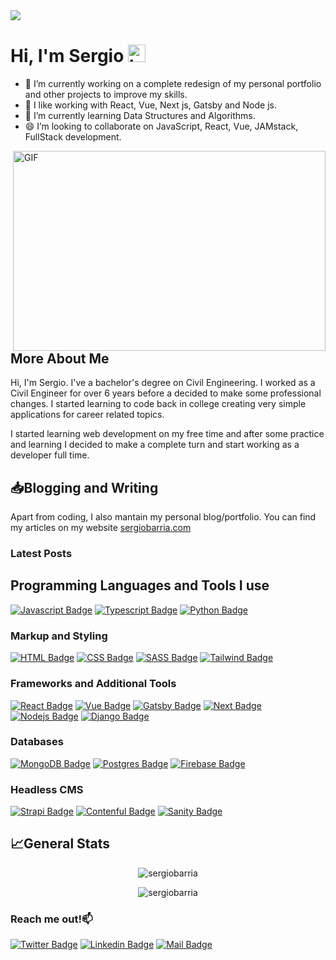 <img src="./banner.png" />

# Hi, I'm Sergio <img src="https://user-images.githubusercontent.com/1303154/88677602-1635ba80-d120-11ea-84d8-d263ba5fc3c0.gif" width="28px" alt="hi">

- 👷 I’m currently working on a complete redesign of my personal portfolio and other projects to improve my skills.
- 👀 I like working with React, Vue, Next js, Gatsby and Node js.
- 🌱 I’m currently learning Data Structures and Algorithms.
- 😄 I’m looking to collaborate on JavaScript, React, Vue, JAMstack, FullStack development.

<img align="right" alt="GIF" src="https://github.com/abhisheknaiidu/abhisheknaiidu/blob/master/code.gif?raw=true" width="500" height="320" />

## More About Me

Hi, I'm Sergio. I've a bachelor's degree on Civil Engineering. I worked as a Civil Engineer for over 6 years before a decided to make some professional changes. I started learning to code back in college creating very simple applications for career related topics. 

I started learning web development on my free time and after some practice and learning I decided to make a complete turn and start working as a developer full time. 


## :inbox_tray:Blogging and Writing
Apart from coding, I also mantain my personal blog/portfolio. You can find my articles on my website [sergiobarria.com]

### Latest Posts
<!-- BLOG-POST-LIST:START -->

<!-- BLOG-POST-LIST:END -->

## Programming Languages and Tools I use

[![Javascript Badge](https://img.shields.io/badge/-Javascript-F0DB4F?style=for-the-badge&labelColor=black&logo=javascript&logoColor=F0DB4F)](#) [![Typescript Badge](https://img.shields.io/badge/-Typescript-007acc?style=for-the-badge&labelColor=black&logo=typescript&logoColor=007acc)](#) [![Python Badge](https://img.shields.io/badge/-python-3674A7?style=for-the-badge&labelColor=black&logo=python&logoColor=3674A7)](#)

### Markup and Styling

[![HTML Badge](https://img.shields.io/badge/-html-E54C22?style=for-the-badge&labelColor=black&logo=html5&logoColor=E54C22)](#) [![CSS Badge](https://img.shields.io/badge/-css-1672B7?style=for-the-badge&labelColor=black&logo=css3&logoColor=1672B7)](#) [![SASS Badge](https://img.shields.io/badge/-sass-CE679A?style=for-the-badge&labelColor=black&logo=sass&logoColor=CE679A)](#) [![Tailwind Badge](https://img.shields.io/badge/-tailwind-18BAB9?style=for-the-badge&labelColor=black&logo=tailwindcss&logoColor=18BAB9)](#)

### Frameworks and Additional Tools

[![React Badge](https://img.shields.io/badge/-React-61DBFB?style=for-the-badge&labelColor=black&logo=react&logoColor=61DBFB)](#) [![Vue Badge](https://img.shields.io/badge/-Vue-41B983?style=for-the-badge&labelColor=black&logo=Vue.js&logoColor=41B983)](#) [![Gatsby Badge](https://img.shields.io/badge/-Gatsby-533885?style=for-the-badge&labelColor=black&logo=gatsby&logoColor=533885)](#) [![Next Badge](https://img.shields.io/badge/-Next-000000?style=for-the-badge&labelColor=black&logo=next.js&logoColor=ffffff)](#) [![Nodejs Badge](https://img.shields.io/badge/-Nodejs-3C873A?style=for-the-badge&labelColor=black&logo=node.js&logoColor=3C873A)](#) [![Django Badge](https://img.shields.io/badge/-Django-50BE95?style=for-the-badge&labelColor=black&logo=django&logoColor=50BE95)](#)

### Databases

[![MongoDB Badge](https://img.shields.io/badge/-MongoDB-14AA52?style=for-the-badge&labelColor=black&logo=mongodb&logoColor=14AA52)](#) [![Postgres Badge](https://img.shields.io/badge/-postgres-34668F?style=for-the-badge&labelColor=black&logo=postgresql&logoColor=34668F)](#) [![Firebase Badge](https://img.shields.io/badge/-firebase-FFCB2D?style=for-the-badge&labelColor=black&logo=firebase&logoColor=FFCB2D)](#)

### Headless CMS

[![Strapi Badge](https://img.shields.io/badge/-strapi-8B71FD?style=for-the-badge&labelColor=black)](#) [![Contenful Badge](https://img.shields.io/badge/-contentful-F3DF21?style=for-the-badge&labelColor=black)](#) [![Sanity Badge](https://img.shields.io/badge/-sanity-E9544F?style=for-the-badge&labelColor=black)](#)


## :chart_with_upwards_trend:General Stats
<p align="center"> <img src="https://github-readme-stats.vercel.app/api?username=sergiobarria&theme=gotham&show_icons=true" alt="sergiobarria" /> </p>
<p align="center"> <img src="https://github-readme-stats.vercel.app/api/top-langs/?username=sergiobarria&layout=compact&theme=gotham" alt="sergiobarria" /> </p>
<!-- [![Anurag's GitHub stats](https://github-readme-stats.vercel.app/api?username=sergiobarria&theme=dark&show_icons=true)](https://github.com/anuraghazra/github-readme-stats)
[![Top Langs](https://github-readme-stats.vercel.app/api/top-langs/?username=sergiobarria&layout=compact&theme=dark)](https://github.com/anuraghazra/github-readme-stats) -->

### Reach me out!:mailbox: 

[![Twitter Badge](https://img.shields.io/badge/-@sergioBarria01-1ca0f1?style=flat&labelColor=1ca0f1&logo=twitter&logoColor=white&link=https://twitter.com/sergioBarria01)](https://twitter.com/sergioBarria01) [![Linkedin Badge](https://img.shields.io/badge/-Sergio%20Barria-0e76a8?style=flat&labelColor=0e76a8&logo=linkedin&logoColor=white)](https://www.linkedin.com/in/sergiobarria/) [![Mail Badge](https://img.shields.io/badge/-Sergio%20Barria-c0392b?style=flat&labelColor=c0392b&logo=gmail&logoColor=white)](mailto:sbarria.dev@gmail.com)



<!-- Links definitions -->
[sergiobarria.com]: https://www.sergiobarria.com/
[twitter]: https://twitter.com/sergioBarria01
[linkedin]: https://www.linkedin.com/in/sergiobarria/
